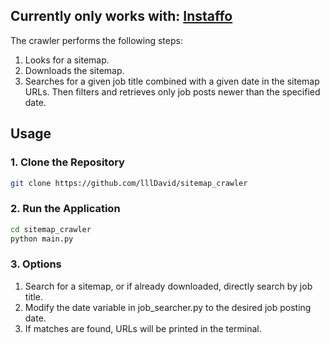 ## Currently only works with: [Instaffo](https://app.instaffo.com/)

The crawler performs the following steps:
1. Looks for a sitemap.
2. Downloads the sitemap.
3. Searches for a given job title combined with a given date in the sitemap URLs. Then filters and retrieves only job posts newer than the specified date.

## Usage 

### 1. Clone the Repository
```bash
git clone https://github.com/lllDavid/sitemap_crawler
```
### 2. Run the Application
```bash
cd sitemap_crawler
python main.py
```
### 3. Options
1. Search for a sitemap, or if already downloaded, directly search by job title.
2. Modify the date variable in job_searcher.py to the desired job posting date.
3. If matches are found, URLs will be printed in the terminal.
